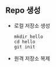 ## Repo 생성
  * 로컬 저장소 생성
    ```linux
    mkdir hello
    cd hello
    git init
    ```
  * 원격 저장소 복제
  
 
